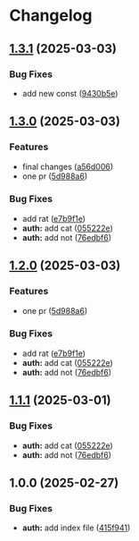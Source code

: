 # Changelog

## [1.3.1](https://github.com/halimonalexander/test-multirepo/compare/auth@v1.3.0...auth@v1.3.1) (2025-03-03)


### Bug Fixes

* add new const ([9430b5e](https://github.com/halimonalexander/test-multirepo/commit/9430b5e58080524b46be9416ae48391051ee6661))

## [1.3.0](https://github.com/halimonalexander/test-multirepo/compare/auth-v1.2.0...auth@v1.3.0) (2025-03-03)


### Features

* final changes ([a56d006](https://github.com/halimonalexander/test-multirepo/commit/a56d0067054460957ae9f260a3ca33651f73a2de))
* one pr ([5d988a6](https://github.com/halimonalexander/test-multirepo/commit/5d988a687f0c72df331fd53fa442e89944126653))


### Bug Fixes

* add rat ([e7b9f1e](https://github.com/halimonalexander/test-multirepo/commit/e7b9f1ed2442cb78005f880ca881c4099276871e))
* **auth:** add cat ([055222e](https://github.com/halimonalexander/test-multirepo/commit/055222ed553d687950bf185bdc5056b8a54f40c0))
* **auth:** add not ([76edbf6](https://github.com/halimonalexander/test-multirepo/commit/76edbf61363e8ec30046a5849a19a08a7cb1de1e))

## [1.2.0](https://github.com/halimonalexander/test-multirepo/compare/nestjs-auth-v1.1.1...nestjs-auth-v1.2.0) (2025-03-03)


### Features

* one pr ([5d988a6](https://github.com/halimonalexander/test-multirepo/commit/5d988a687f0c72df331fd53fa442e89944126653))


### Bug Fixes

* add rat ([e7b9f1e](https://github.com/halimonalexander/test-multirepo/commit/e7b9f1ed2442cb78005f880ca881c4099276871e))
* **auth:** add cat ([055222e](https://github.com/halimonalexander/test-multirepo/commit/055222ed553d687950bf185bdc5056b8a54f40c0))
* **auth:** add not ([76edbf6](https://github.com/halimonalexander/test-multirepo/commit/76edbf61363e8ec30046a5849a19a08a7cb1de1e))

## [1.1.1](https://github.com/halimonalexander/test-multirepo/compare/v1.1.0...v1.1.1) (2025-03-01)


### Bug Fixes

* **auth:** add cat ([055222e](https://github.com/halimonalexander/test-multirepo/commit/055222ed553d687950bf185bdc5056b8a54f40c0))
* **auth:** add not ([76edbf6](https://github.com/halimonalexander/test-multirepo/commit/76edbf61363e8ec30046a5849a19a08a7cb1de1e))

## 1.0.0 (2025-02-27)


### Bug Fixes

* **auth:** add index file ([415f941](https://github.com/halimonalexander/test-multirepo/commit/415f941f1def9392224750efd0c7700ab7118efb))
